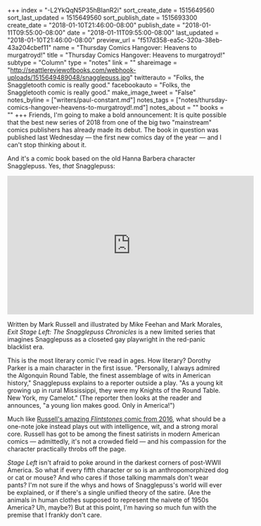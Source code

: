 +++
index = "-L2YkQqN5P35hBIanR2i"
sort_create_date = 1515649560
sort_last_updated = 1515649560
sort_publish_date = 1515693300
create_date = "2018-01-10T21:46:00-08:00"
publish_date = "2018-01-11T09:55:00-08:00"
date = "2018-01-11T09:55:00-08:00"
last_updated = "2018-01-10T21:46:00-08:00"
preview_url = "f517d358-ea5c-320a-38eb-43a204cbef11"
name = "Thursday Comics Hangover: Heavens to murgatroyd!"
title = "Thursday Comics Hangover: Heavens to murgatroyd!"
subtype = "Column"
type = "notes"
link = ""
shareimage = "http://seattlereviewofbooks.com/webhook-uploads/1515649489048/snagglepuss.jpg"
twitterauto = "Folks, the Snaggletooth comic is really good."
facebookauto = "Folks, the Snaggletooth comic is really good."
make_image_tweet = "False"
notes_byline = ["writers/paul-constant.md"]
notes_tags = ["notes/thursday-comics-hangover-heavens-to-murgatroyd!.md"]
notes_about = ""
books = ""
+++
Friends, I'm going to make a bold announcement: It is quite possible that the best new series of 2018 from one of the big two "mainstream" comics publishers has already made its debut. The book in question was published last Wednesday — the first new comics day of the year — and I can't stop thinking about it. 

And it's a comic book based on the old Hanna Barbera character Snagglepuss. Yes, *that* Snagglepuss:

<iframe width="560" height="315" src="https://www.youtube.com/embed/xoLCDrOJGV0?rel=0" frameborder="0" allow="autoplay; encrypted-media" allowfullscreen></iframe>

Written by Mark Russell and illustrated by Mike Feehan and Mark Morales, *Exit Stage Left: The Snagglepuss Chronicles* is a new limited series that imagines Snagglepuss as a closeted gay playwright in the red-panic blacklist era.

This is the most literary comic I've read in ages. How literary? Dorothy Parker is a main character in the first issue. "Personally, I always admired the Algonquin Round Table, the finest assemblage of wits in American history," Snagglepuss explains to a reporter outside a play. "As a young kit growing up in rural Mississippi, they were my Knights of the Round Table. New York, my Camelot." (The reporter then looks at the reader and announces, "a young lion makes good. Only in America!")

Much like [Russell's amazing *Flintstones* comic from 2016](http://www.seattlereviewofbooks.com/notes/2016/08/25/thursday-comics-hangover-the-bedrock-of-our-society/), what should be a one-note joke instead plays out with intelligence, wit, and a strong moral core. Russell has got to be among the finest satirists in modern American comics — admittedly, it's not a crowded field — and his compassion for the character practically throbs off the page.

*Stage Left* isn't afraid to poke around in the darkest corners of post-WWII America. So what if every fifth character or so is an anthropomorphized dog or cat or mouse? And who cares if those talking mammals don't wear pants? I'm not sure if the whys and hows of Snagglepuss's world will ever be explained, or if there's a single unified theory of the satire. (Are the animals in human clothes supposed to represent the naivete of 1950s America? Uh, maybe?) But at this point, I'm having so much fun with the premise that I frankly don't care.